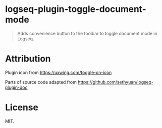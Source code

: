 # logseq-plugin-toggle-document-mode

> Adds convenience button to the toolbar to toggle document mode in Logseq.

# Attribution

Plugin icon from https://uxwing.com/toggle-on-icon

Parts of source code adapted from https://github.com/sethyuan/logseq-plugin-doc

# License

MIT.
